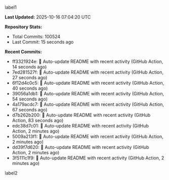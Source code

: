 
label1 
<!-- ACTIVITY_START -->
**Last Updated:** 2025-10-16 07:04:20 UTC

**Repository Stats:**
- Total Commits: 100524
- Last Commit: 15 seconds ago

**Recent Commits:**
- ff3321924e: 🤖 Auto-update README with recent activity (GitHub Action, 14 seconds ago)
- 7ed281527f: 🤖 Auto-update README with recent activity (GitHub Action, 27 seconds ago)
- 6f12d4c0c5: 🤖 Auto-update README with recent activity (GitHub Action, 40 seconds ago)
- 39056a1db1: 🤖 Auto-update README with recent activity (GitHub Action, 54 seconds ago)
- 4a179acdc7: 🤖 Auto-update README with recent activity (GitHub Action, 67 seconds ago)
- d7b262b200: 🤖 Auto-update README with recent activity (GitHub Action, 83 seconds ago)
- edc38d7c01: 🤖 Auto-update README with recent activity (GitHub Action, 2 minutes ago)
- 5009a213f1: 🤖 Auto-update README with recent activity (GitHub Action, 2 minutes ago)
- dd39f7d620: 🤖 Auto-update README with recent activity (GitHub Action, 2 minutes ago)
- 3f5111c1f9: 🤖 Auto-update README with recent activity (GitHub Action, 2 minutes ago)
<!-- ACTIVITY_END -->

label2
